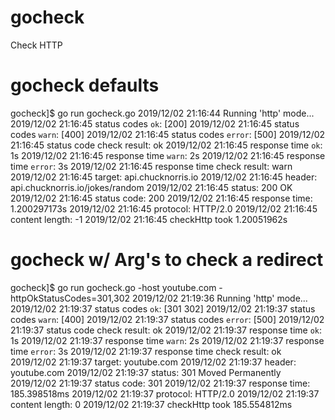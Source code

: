 # gocheck
Check HTTP

# gocheck defaults
  gocheck]$ go run gocheck.go 
  2019/12/02 21:16:44 Running 'http' mode...
  2019/12/02 21:16:45 status codes `ok`: [200]
  2019/12/02 21:16:45 status codes `warn`: [400]
  2019/12/02 21:16:45 status codes `error`: [500]
  2019/12/02 21:16:45 status code check result: ok
  2019/12/02 21:16:45 response time `ok`: 1s
  2019/12/02 21:16:45 response time `warn`: 2s
  2019/12/02 21:16:45 response time `error`: 3s
  2019/12/02 21:16:45 response time check result: warn
  2019/12/02 21:16:45 target: api.chucknorris.io
  2019/12/02 21:16:45 header: api.chucknorris.io/jokes/random
  2019/12/02 21:16:45 status: 200 OK
  2019/12/02 21:16:45 status code: 200
  2019/12/02 21:16:45 response time: 1.200297173s
  2019/12/02 21:16:45 protocol: HTTP/2.0
  2019/12/02 21:16:45 content length: -1
  2019/12/02 21:16:45 checkHttp took 1.20051962s
  
# gocheck w/ Arg's to check a redirect
  gocheck]$ go run gocheck.go -host youtube.com -httpOkStatusCodes=301,302 
  2019/12/02 21:19:36 Running 'http' mode...
  2019/12/02 21:19:37 status codes `ok`: [301 302]
  2019/12/02 21:19:37 status codes `warn`: [400]
  2019/12/02 21:19:37 status codes `error`: [500]
  2019/12/02 21:19:37 status code check result: ok
  2019/12/02 21:19:37 response time `ok`: 1s
  2019/12/02 21:19:37 response time `warn`: 2s
  2019/12/02 21:19:37 response time `error`: 3s
  2019/12/02 21:19:37 response time check result: ok
  2019/12/02 21:19:37 target: youtube.com
  2019/12/02 21:19:37 header: youtube.com
  2019/12/02 21:19:37 status: 301 Moved Permanently
  2019/12/02 21:19:37 status code: 301
  2019/12/02 21:19:37 response time: 185.398518ms
  2019/12/02 21:19:37 protocol: HTTP/2.0
  2019/12/02 21:19:37 content length: 0
  2019/12/02 21:19:37 checkHttp took 185.554812ms
